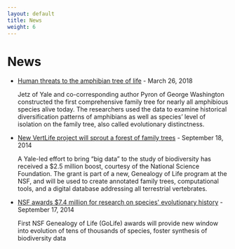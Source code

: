 ```yaml
---
layout: default
title: News
weight: 6
---
```


News
=================

- [Human threats to the amphibian tree of life](https://news.yale.edu/2018/03/26/human-threats-amphibian-tree-life) - March 26, 2018
	
	Jetz of Yale and co-corresponding author Pyron of George Washington constructed the first comprehensive family tree for nearly all amphibious species alive today. The researchers used the data to examine historical diversification patterns of amphibians as well as species’ level of isolation on the family tree, also called evolutionary distinctness.

- [New VertLife project will sprout a forest of family trees](http://news.yale.edu/2014/09/18/new-vertlife-project-will-sprout-forest-family-trees) - September 18, 2014

  A Yale-led effort to bring “big data” to the study of biodiversity has received a $2.5 million boost, courtesy of the National Science Foundation. The grant is part of a new, Genealogy of Life program at the NSF, and will be used to create annotated family trees, computational tools, and a digital database addressing all terrestrial vertebrates.

- [NSF awards $7.4 million for research on species' evolutionary history](https://www.nsf.gov/news/news_summ.jsp?cntn_id=132716) - September 17, 2014

  First NSF Genealogy of Life (GoLife) awards will provide new window into evolution of tens of thousands of species, foster synthesis of biodiversity data
